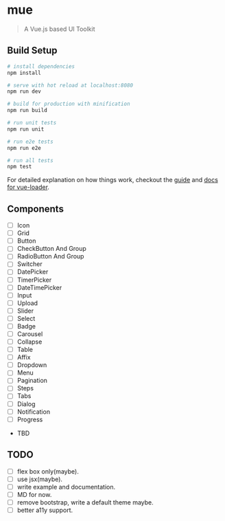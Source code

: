 # mue

> A Vue.js based UI Toolkit

## Build Setup

``` bash
# install dependencies
npm install

# serve with hot reload at localhost:8080
npm run dev

# build for production with minification
npm run build

# run unit tests
npm run unit

# run e2e tests
npm run e2e

# run all tests
npm test
```

For detailed explanation on how things work, checkout the [guide](http://vuejs-templates.github.io/webpack/) and [docs for vue-loader](http://vuejs.github.io/vue-loader).


## Components

- [ ] Icon
- [ ] Grid
- [ ] Button
- [ ] CheckButton And Group
- [ ] RadioButton And Group
- [ ] Switcher
- [ ] DatePicker
- [ ] TimerPicker
- [ ] DateTimePicker
- [ ] Input
- [ ] Upload
- [ ] Slider
- [ ] Select
- [ ] Badge
- [ ] Carousel
- [ ] Collapse
- [ ] Table
- [ ] Affix
- [ ] Dropdown
- [ ] Menu
- [ ] Pagination
- [ ] Steps
- [ ] Tabs
- [ ] Dialog
- [ ] Notification
- [ ] Progress
- TBD


## TODO

- [ ] flex box only(maybe).
- [ ] use jsx(maybe).
- [ ] write example and documentation.
- [ ] MD for now.
- [ ] remove bootstrap, write a default theme maybe.
- [ ] better a11y support.
